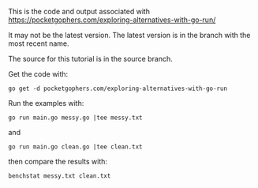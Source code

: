 This is the code and output associated with https://pocketgophers.com/exploring-alternatives-with-go-run/

It may not be the latest version. The latest version is in the branch with the most recent name.

The source for this tutorial is in the source branch.

Get the code with:

```
go get -d pocketgophers.com/exploring-alternatives-with-go-run
```

Run the examples with:

```
go run main.go messy.go |tee messy.txt
```

and

```
go run main.go clean.go |tee clean.txt
```

then compare the results with:

```
benchstat messy.txt clean.txt
```
